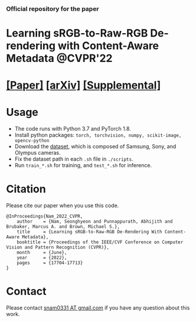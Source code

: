 ### Official repository for the paper

# Learning sRGB-to-Raw-RGB De-rendering with Content-Aware Metadata @CVPR'22

# [[Paper]](https://openaccess.thecvf.com/content/CVPR2022/papers/Nam_Learning_sRGB-to-Raw-RGB_De-Rendering_With_Content-Aware_Metadata_CVPR_2022_paper.pdf) [[arXiv]](https://arxiv.org/abs/2206.01813) [[Supplemental]](https://openaccess.thecvf.com/content/CVPR2022/supplemental/Nam_Learning_sRGB-to-Raw-RGB_De-Rendering_CVPR_2022_supplemental.pdf)

# Usage
- The code runs with Python 3.7 and PyTorch 1.8.
- Install python packages: `torch, torchvision, numpy, scikit-image, opencv-python`
- Download the [dataset](), which is composed of Samsung, Sony, and Olympus cameras.
- Fix the dataset path in each `.sh` file in `./scripts`.
- Run `train_*.sh` for training, and `test_*.sh` for inference.

# Citation
Please cite our paper when you use this code.
```
@InProceedings{Nam_2022_CVPR,
    author    = {Nam, Seonghyeon and Punnappurath, Abhijith and Brubaker, Marcus A. and Brown, Michael S.},
    title     = {Learning sRGB-to-Raw-RGB De-Rendering With Content-Aware Metadata},
    booktitle = {Proceedings of the IEEE/CVF Conference on Computer Vision and Pattern Recognition (CVPR)},
    month     = {June},
    year      = {2022},
    pages     = {17704-17713}
}
```

# Contact

Please contact [snam0331 AT gmail.com](snam0331@gmail.com) if you have any question about this work.

